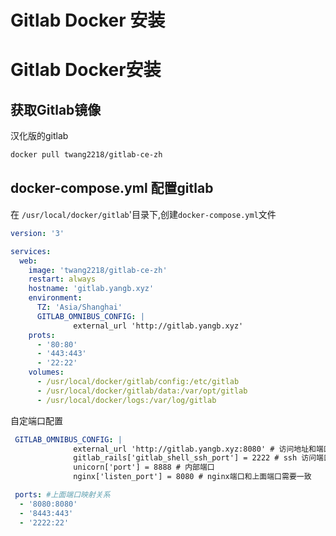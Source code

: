 # Gitlab Docker 安装

# Gitlab Docker安装

## 获取Gitlab镜像

汉化版的gitlab

```sh
docker pull twang2218/gitlab-ce-zh
```

## docker-compose.yml 配置gitlab

在 `/usr/local/docker/gitlab`'目录下,创建`docker-compose.yml`文件

```yml
version: '3'

services:
  web:
    image: 'twang2218/gitlab-ce-zh'
    restart: always
    hostname: 'gitlab.yangb.xyz'
    environment:
      TZ: 'Asia/Shanghai'
      GITLAB_OMNIBUS_CONFIG: |
              external_url 'http://gitlab.yangb.xyz'
    prots:
      - '80:80'
      - '443:443'
      - '22:22'
    volumes:
      - /usr/local/docker/gitlab/config:/etc/gitlab
      - /usr/local/docker/gitlab/data:/var/opt/gitlab
      - /usr/local/docker/logs:/var/log/gitlab
```
自定端口配置 
```yml
 GITLAB_OMNIBUS_CONFIG: | 
              external_url 'http://gitlab.yangb.xyz:8080' # 访问地址和端口
              gitlab_rails['gitlab_shell_ssh_port'] = 2222 # ssh 访问端口,免密访问
              unicorn['port'] = 8888 # 内部端口
              nginx['listen_port'] = 8080 # nginx端口和上面端口需要一致

 ports: #上面端口映射关系
  - '8080:8080'
  - '8443:443'
  - '2222:22'
```